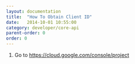 ```yaml
---
layout: documentation
title:  "How To Obtain Client ID"
date:   2014-10-01 10:55:00
category: developer/core-api
parent-order: 0
order: 0
---
```


1. Go to https://cloud.google.com/console/project



